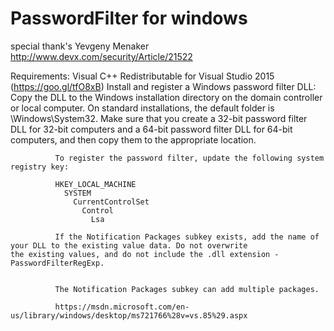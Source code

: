 # PasswordFilter for windows
special thank's Yevgeny Menaker http://www.devx.com/security/Article/21522

Requirements:
               Visual C++ Redistributable for Visual Studio 2015 (https://goo.gl/tfO8xB)
Install and register a Windows password filter DLL:
              Copy the DLL to the Windows installation directory on the domain controller or local computer. On standard                       installations, the default folder is \Windows\System32. Make sure that you create a 32-bit password filter DLL                   for 32-bit computers and a 64-bit password filter DLL for 64-bit computers, and then copy them to the appropriate                location.

              To register the password filter, update the following system registry key:

              HKEY_LOCAL_MACHINE
                SYSTEM
                  CurrentControlSet
                    Control
                      Lsa

              If the Notification Packages subkey exists, add the name of your DLL to the existing value data. Do not overwrite                the existing values, and do not include the .dll extension - PasswordFilterRegExp.

    
              The Notification Packages subkey can add multiple packages.

              https://msdn.microsoft.com/en-us/library/windows/desktop/ms721766%28v=vs.85%29.aspx
                
